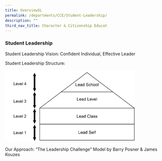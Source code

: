 ```yaml
---
title: OverviewSL
permalink: /departments/CCE/Student-Leadership/
description: ""
third_nav_title: Character & Citizenship Educat
---
```




### **Student Leadership**

Student Leadership Vision: Confident Individual, Effective Leader

Student Leadership Structure:

<img src="/images/student%20leadership.png" 
     style="width:85%">

Our Approach: “The Leadership Challenge” Model by Barry Posner & James Kouzes